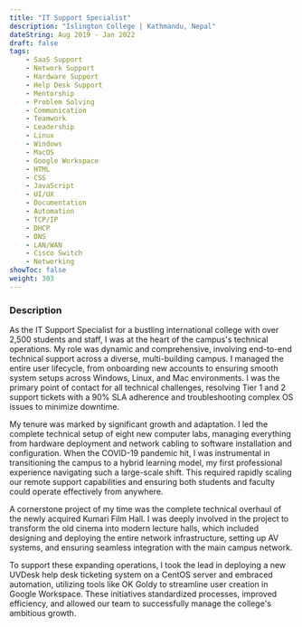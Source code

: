 ```yaml
---
title: "IT Support Specialist"
description: "Islington College | Kathmandu, Nepal"
dateString: Aug 2019 - Jan 2022
draft: false
tags:
    - SaaS Support
    - Network Support
    - Hardware Support
    - Help Desk Support
    - Mentorship
    - Problem Solving
    - Communication
    - Teamwork
    - Leadership
    - Linux
    - Windows
    - MacOS
    - Google Workspace
    - HTML
    - CSS
    - JavaScript
    - UI/UX
    - Documentation
    - Automation
    - TCP/IP
    - DHCP
    - DNS
    - LAN/WAN
    - Cisco Switch
    - Networking
showToc: false
weight: 303
--- 
```


### Description

As the IT Support Specialist for a bustling international college with over 2,500 students and staff, I was at the heart of the campus's technical operations. My role was dynamic and comprehensive, involving end-to-end technical support across a diverse, multi-building campus. I managed the entire user lifecycle, from onboarding new accounts to ensuring smooth system setups across Windows, Linux, and Mac environments. I was the primary point of contact for all technical challenges, resolving Tier 1 and 2 support tickets with a 90% SLA adherence and troubleshooting complex OS issues to minimize downtime.

My tenure was marked by significant growth and adaptation. I led the complete technical setup of eight new computer labs, managing everything from hardware deployment and network cabling to software installation and configuration. When the COVID-19 pandemic hit, I was instrumental in transitioning the campus to a hybrid learning model, my first professional experience navigating such a large-scale shift. This required rapidly scaling our remote support capabilities and ensuring both students and faculty could operate effectively from anywhere.

A cornerstone project of my time was the complete technical overhaul of the newly acquired Kumari Film Hall. I was deeply involved in the project to transform the old cinema into modern lecture halls, which included designing and deploying the entire network infrastructure, setting up AV systems, and ensuring seamless integration with the main campus network.

To support these expanding operations, I took the lead in deploying a new UVDesk help desk ticketing system on a CentOS server and embraced automation, utilizing tools like OK Goldy to streamline user creation in Google Workspace. These initiatives standardized processes, improved efficiency, and allowed our team to successfully manage the college's ambitious growth.


